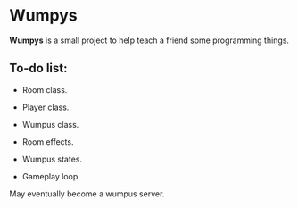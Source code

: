 # Wumpys

**Wumpys** is a small project to help teach a friend some programming things.

## To-do list:

* Room class.

* Player class.

* Wumpus class.

* Room effects.

* Wumpus states.

* Gameplay loop.

May eventually become a wumpus server.
